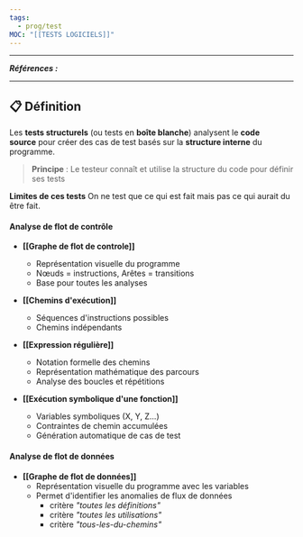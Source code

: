 ```yaml
---
tags:
  - prog/test
MOC: "[[TESTS LOGICIELS]]"
---
```

---
***Références :***

---

## 📋 Définition

Les **tests structurels** (ou tests en **boîte blanche**) analysent le **code source** pour créer des cas de test basés sur la **structure interne** du programme.

> **Principe** : Le testeur connaît et utilise la structure du code pour définir ses tests


**Limites de ces tests**
On ne test que ce qui est fait mais pas ce qui aurait du être fait. 

#### **Analyse de flot de contrôle**

- **[[Graphe de flot de controle]]**
    - Représentation visuelle du programme
    - Nœuds = instructions, Arêtes = transitions
    - Base pour toutes les analyses
- **[[Chemins d'exécution]]**
    - Séquences d'instructions possibles
    - Chemins indépendants 
- **[[Expression régulière]]**
    - Notation formelle des chemins
    - Représentation mathématique des parcours
    - Analyse des boucles et répétitions

- **[[Exécution symbolique d'une fonction]]** 
    - Variables symboliques (X, Y, Z...)
    - Contraintes de chemin accumulées
    - Génération automatique de cas de test

#### **Analyse de flot de données**

- **[[Graphe de flot de données]]**
	- Représentation visuelle du programme avec les variables
	- Permet d'identifier les anomalies de flux de données 
		- critère *"toutes les définitions"*
		- critère *"toutes les utilisations"*
		- critère *"tous-les-du-chemins"*
		
		







  







